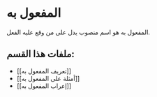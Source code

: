 # المفعول به

المفعول به هو اسم منصوب يدل على من وقع عليه الفعل.

## ملفات هذا القسم:

- [[تعريف المفعول به]]
- [[أمثلة على المفعول به]]
- [[إعراب المفعول به]]
